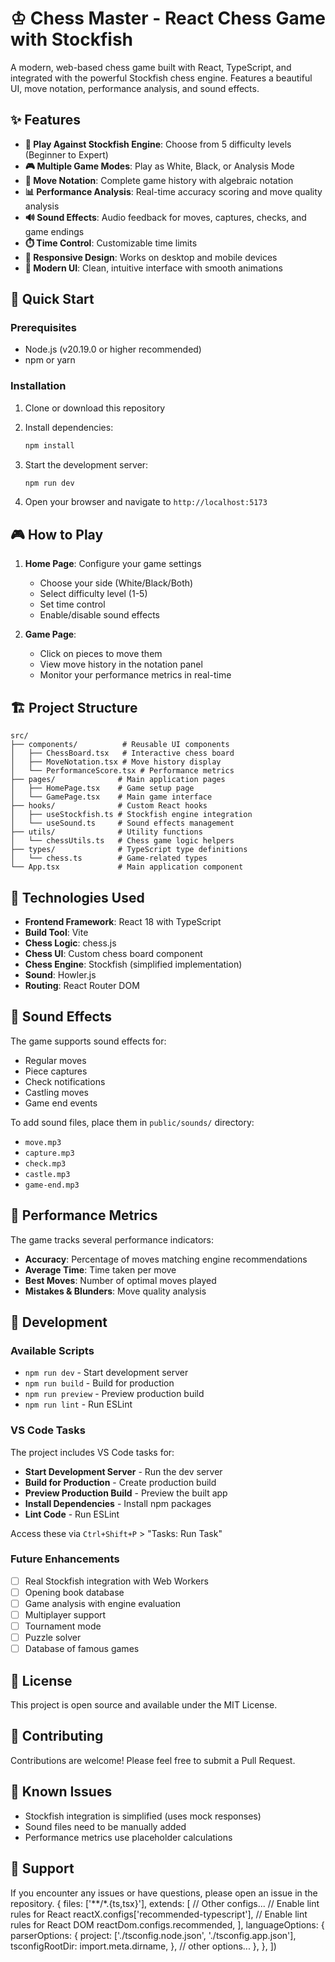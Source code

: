 # ♔ Chess Master - React Chess Game with Stockfish

A modern, web-based chess game built with React, TypeScript, and integrated with the powerful Stockfish chess engine. Features a beautiful UI, move notation, performance analysis, and sound effects.

## ✨ Features

- **🎯 Play Against Stockfish Engine**: Choose from 5 difficulty levels (Beginner to Expert)
- **🎮 Multiple Game Modes**: Play as White, Black, or Analysis Mode
- **📝 Move Notation**: Complete game history with algebraic notation
- **📊 Performance Analysis**: Real-time accuracy scoring and move quality analysis
- **🔊 Sound Effects**: Audio feedback for moves, captures, checks, and game endings
- **⏱️ Time Control**: Customizable time limits
- **📱 Responsive Design**: Works on desktop and mobile devices
- **🎨 Modern UI**: Clean, intuitive interface with smooth animations

## 🚀 Quick Start

### Prerequisites

- Node.js (v20.19.0 or higher recommended)
- npm or yarn

### Installation

1. Clone or download this repository
2. Install dependencies:
   ```bash
   npm install
   ```

3. Start the development server:
   ```bash
   npm run dev
   ```

4. Open your browser and navigate to `http://localhost:5173`

## 🎮 How to Play

1. **Home Page**: Configure your game settings
   - Choose your side (White/Black/Both)
   - Select difficulty level (1-5)
   - Set time control
   - Enable/disable sound effects

2. **Game Page**: 
   - Click on pieces to move them
   - View move history in the notation panel
   - Monitor your performance metrics in real-time

## 🏗️ Project Structure

```
src/
├── components/          # Reusable UI components
│   ├── ChessBoard.tsx   # Interactive chess board
│   ├── MoveNotation.tsx # Move history display
│   └── PerformanceScore.tsx # Performance metrics
├── pages/              # Main application pages
│   ├── HomePage.tsx    # Game setup page
│   └── GamePage.tsx    # Main game interface
├── hooks/              # Custom React hooks
│   ├── useStockfish.ts # Stockfish engine integration
│   └── useSound.ts     # Sound effects management
├── utils/              # Utility functions
│   └── chessUtils.ts   # Chess game logic helpers
├── types/              # TypeScript type definitions
│   └── chess.ts        # Game-related types
└── App.tsx             # Main application component
```

## 🔧 Technologies Used

- **Frontend Framework**: React 18 with TypeScript
- **Build Tool**: Vite
- **Chess Logic**: chess.js
- **Chess UI**: Custom chess board component
- **Chess Engine**: Stockfish (simplified implementation)
- **Sound**: Howler.js
- **Routing**: React Router DOM

## 🎵 Sound Effects

The game supports sound effects for:
- Regular moves
- Piece captures
- Check notifications
- Castling moves
- Game end events

To add sound files, place them in `public/sounds/` directory:
- `move.mp3`
- `capture.mp3`
- `check.mp3`
- `castle.mp3`
- `game-end.mp3`

## 🎯 Performance Metrics

The game tracks several performance indicators:
- **Accuracy**: Percentage of moves matching engine recommendations
- **Average Time**: Time taken per move
- **Best Moves**: Number of optimal moves played
- **Mistakes & Blunders**: Move quality analysis

## 🔄 Development

### Available Scripts

- `npm run dev` - Start development server
- `npm run build` - Build for production
- `npm run preview` - Preview production build
- `npm run lint` - Run ESLint

### VS Code Tasks

The project includes VS Code tasks for:
- **Start Development Server** - Run the dev server
- **Build for Production** - Create production build
- **Preview Production Build** - Preview the built app
- **Install Dependencies** - Install npm packages
- **Lint Code** - Run ESLint

Access these via `Ctrl+Shift+P` > "Tasks: Run Task"

### Future Enhancements

- [ ] Real Stockfish integration with Web Workers
- [ ] Opening book database
- [ ] Game analysis with engine evaluation
- [ ] Multiplayer support
- [ ] Tournament mode
- [ ] Puzzle solver
- [ ] Database of famous games

## 📄 License

This project is open source and available under the MIT License.

## 🤝 Contributing

Contributions are welcome! Please feel free to submit a Pull Request.

## 🐛 Known Issues

- Stockfish integration is simplified (uses mock responses)
- Sound files need to be manually added
- Performance metrics use placeholder calculations

## 📧 Support

If you encounter any issues or have questions, please open an issue in the repository.
  {
    files: ['**/*.{ts,tsx}'],
    extends: [
      // Other configs...
      // Enable lint rules for React
      reactX.configs['recommended-typescript'],
      // Enable lint rules for React DOM
      reactDom.configs.recommended,
    ],
    languageOptions: {
      parserOptions: {
        project: ['./tsconfig.node.json', './tsconfig.app.json'],
        tsconfigRootDir: import.meta.dirname,
      },
      // other options...
    },
  },
])
```
